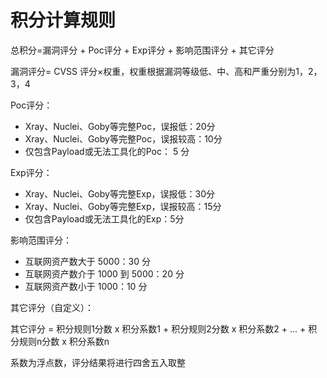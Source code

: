 # 积分计算规则

总积分=漏洞评分 + Poc评分 + Exp评分 + 影响范围评分 + 其它评分

漏洞评分= CVSS 评分×权重，权重根据漏洞等级低、中、高和严重分别为1，2，3，4

Poc评分：

- Xray、Nuclei、Goby等完整Poc，误报低：20分
- Xray、Nuclei、Goby等完整Poc，误报较高：10分
- 仅包含Payload或无法工具化的Poc： 5 分
    
Exp评分：

- Xray、Nuclei、Goby等完整Exp，误报低：30分
- Xray、Nuclei、Goby等完整Exp，误报较高：15分
- 仅包含Payload或无法工具化的Exp：5分
   
影响范围评分：

- 互联网资产数大于 5000：30 分
- 互联网资产数介于 1000 到 5000：20 分
- 互联网资产数小于 1000：10 分

其它评分（自定义）：

其它评分 = 积分规则1分数 x 积分系数1 + 积分规则2分数 x 积分系数2 + ... + 积分规则n分数 x 积分系数n

系数为浮点数，评分结果将进行四舍五入取整
